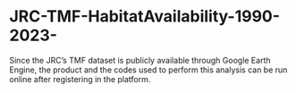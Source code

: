 # JRC-TMF-HabitatAvailability-1990-2023-
Since the JRC’s TMF dataset is publicly available through Google Earth Engine, the product and the codes used to perform this analysis can be run online after registering in the platform.  
